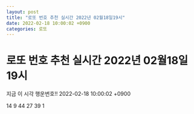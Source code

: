 ```yaml
---
layout: post
title: "로또 번호 추천 실시간 2022년 02월18일19시"
date: 2022-02-18 10:00:02 +0900
categories: 로또
---
```


# 로또 번호 추천 실시간 2022년 02월18일19시

지금 이 시각 행운번호!! 2022-02-18 10:00:02 +0900

 14  9  44  27  39  1 


